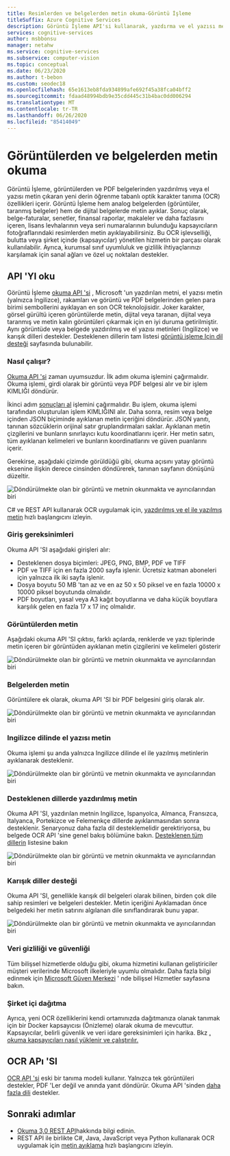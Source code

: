 ```yaml
---
title: Resimlerden ve belgelerden metin okuma-Görüntü İşleme
titleSuffix: Azure Cognitive Services
description: Görüntü İşleme API'si kullanarak, yazdırma ve el yazısı metinler için, optik karakter tanıma (OCR) ve metin ile ilgili kavramlarla ilgili kavramlar.
services: cognitive-services
author: msbbonsu
manager: netahw
ms.service: cognitive-services
ms.subservice: computer-vision
ms.topic: conceptual
ms.date: 06/23/2020
ms.author: t-bebon
ms.custom: seodec18
ms.openlocfilehash: 65e1613eb8fda934899afe692f45a38fca04bff2
ms.sourcegitcommit: fdaad48994bdb9e35cdd445c31b4bac0dd006294
ms.translationtype: MT
ms.contentlocale: tr-TR
ms.lasthandoff: 06/26/2020
ms.locfileid: "85414049"
---
```

# <a name="read-text-from-images-and-documents"></a>Görüntülerden ve belgelerden metin okuma

Görüntü İşleme, görüntülerden ve PDF belgelerinden yazdırılmış veya el yazısı metin çıkaran yeni derin öğrenme tabanlı optik karakter tanıma (OCR) özellikleri içerir. Görüntü İşleme hem analog belgelerden (görüntüler, taranmış belgeler) hem de dijital belgelerde metin ayıklar. Sonuç olarak, belge-faturalar, senetler, finansal raporlar, makaleler ve daha fazlasını içeren, lisans levhalarının veya seri numaralarının bulunduğu kapsayıcıların fotoğraflarındaki resimlerden metin ayıklayabilirsiniz. Bu OCR işlevselliği, bulutta veya şirket içinde (kapsayıcılar) yönetilen hizmetin bir parçası olarak kullanılabilir. Ayrıca, kurumsal sınıf uyumluluk ve gizlilik ihtiyaçlarınızı karşılamak için sanal ağları ve özel uç noktaları destekler.

## <a name="read-api"></a>API 'YI oku 

Görüntü İşleme [okuma API 'si](https://westcentralus.dev.cognitive.microsoft.com/docs/services/computer-vision-v3-ga/operations/5d986960601faab4bf452005) , Microsoft 'un yazdırılan metni, el yazısı metin (yalnızca İngilizce), rakamları ve görüntü ve PDF belgelerinden gelen para birimi sembollerini ayıklayan en son OCR teknolojisidir. Joker karakter, görsel gürültü içeren görüntülerde metin, dijital veya taranan, dijital veya taranmış ve metin kalın görüntüleri çıkarmak için en iyi duruma getirilmiştir. Aynı görüntüde veya belgede yazdırılmış ve el yazısı metinleri (Ingilizce) ve karışık dilleri destekler. Desteklenen dillerin tam listesi [görüntü işleme Için dil desteği](https://docs.microsoft.com/azure/cognitive-services/computer-vision/language-support#text-recognition) sayfasında bulunabilir.


### <a name="how-it-works"></a>Nasıl çalışır?

[Okuma API 'si](https://westcentralus.dev.cognitive.microsoft.com/docs/services/computer-vision-v3-ga/operations/5d986960601faab4bf452005) zaman uyumsuzdur. İlk adım okuma işlemini çağırmalıdır. Okuma işlemi, girdi olarak bir görüntü veya PDF belgesi alır ve bir işlem KIMLIĞI döndürür. 

İkinci adım [sonuçları al](https://westcentralus.dev.cognitive.microsoft.com/docs/services/computer-vision-v3-ga/operations/5d9869604be85dee480c8750) işlemini çağırmalıdır. Bu işlem, okuma işlemi tarafından oluşturulan işlem KIMLIĞINI alır. Daha sonra, resim veya belge içinden JSON biçiminde ayıklanan metin içeriğini döndürür. JSON yanıtı, tanınan sözcüklerin orijinal satır gruplandırmaları saklar. Ayıklanan metin çizgilerini ve bunların sınırlayıcı kutu koordinatlarını içerir. Her metin satırı, tüm ayıklanan kelimeleri ve bunların koordinatlarını ve güven puanlarını içerir.

Gerekirse, aşağıdaki çizimde görüldüğü gibi, okuma açısını yatay görüntü eksenine ilişkin derece cinsinden döndürerek, tanınan sayfanın dönüşünü düzeltir.

![Döndürülmekte olan bir görüntü ve metnin okunmakta ve ayırıcılarından biri](./Images/vision-overview-ocr-read.png)

C# ve REST API kullanarak OCR uygulamak için, [yazdırılmış ve el ile yazılmış metin](./QuickStarts/CSharp-hand-text.md) hızlı başlangıcını izleyin.

### <a name="input-requirements"></a>Giriş gereksinimleri

Okuma API 'SI aşağıdaki girişleri alır:
* Desteklenen dosya biçimleri: JPEG, PNG, BMP, PDF ve TIFF
* PDF ve TIFF için en fazla 2000 sayfa işlenir. Ücretsiz katman aboneleri için yalnızca ilk iki sayfa işlenir.
* Dosya boyutu 50 MB 'tan az ve en az 50 x 50 piksel ve en fazla 10000 x 10000 piksel boyutunda olmalıdır.
* PDF boyutları, yasal veya A3 kağıt boyutlarına ve daha küçük boyutlara karşılık gelen en fazla 17 x 17 inç olmalıdır.


### <a name="text-from-images"></a>Görüntülerden metin

Aşağıdaki okuma API 'SI çıktısı, farklı açılarda, renklerde ve yazı tiplerinde metin içeren bir görüntüden ayıklanan metin çizgilerini ve kelimeleri gösterir

![Döndürülmekte olan bir görüntü ve metnin okunmakta ve ayırıcılarından biri](./Images/text-from-images-example.png)

### <a name="text-from-documents"></a>Belgelerden metin

Görüntülere ek olarak, okuma API 'SI bir PDF belgesini giriş olarak alır.

![Döndürülmekte olan bir görüntü ve metnin okunmakta ve ayırıcılarından biri](./Images/text-from-documents-example.png)


### <a name="handwritten-text-in-english"></a>Ingilizce dilinde el yazısı metin

Okuma işlemi şu anda yalnızca Ingilizce dilinde el ile yazılmış metinlerin ayıklanarak desteklenir.

![Döndürülmekte olan bir görüntü ve metnin okunmakta ve ayırıcılarından biri](./Images/handwritten-example.png)

### <a name="printed-text-in-supported-languages"></a>Desteklenen dillerde yazdırılmış metin

Okuma API 'SI, yazdırılan metnin Ingilizce, Ispanyolca, Almanca, Fransızca, Italyanca, Portekizce ve Felemenkçe dillerde ayıklanmasından sonra desteklenir. Senaryonuz daha fazla dil desteklemelidir gerektiriyorsa, bu belgede OCR API 'sine genel bakış bölümüne bakın. [Desteklenen tüm dillerin](https://docs.microsoft.com/azure/cognitive-services/computer-vision/language-support#text-recognition) listesine bakın

![Döndürülmekte olan bir görüntü ve metnin okunmakta ve ayırıcılarından biri](./Images/supported-languages-example.png)

### <a name="mixed-languages-support"></a>Karışık diller desteği

Okuma API 'SI, genellikle karışık dil belgeleri olarak bilinen, birden çok dile sahip resimleri ve belgeleri destekler. Metin içeriğini Ayıklamadan önce belgedeki her metin satırını algılanan dile sınıflandırarak bunu yapar.

![Döndürülmekte olan bir görüntü ve metnin okunmakta ve ayırıcılarından biri](./Images/mixed-language-example.png)

### <a name="data-privacy-and-security"></a>Veri gizliliği ve güvenliği

Tüm bilişsel hizmetlerde olduğu gibi, okuma hizmetini kullanan geliştiriciler müşteri verilerinde Microsoft ilkeleriyle uyumlu olmalıdır. Daha fazla bilgi edinmek için [Microsoft Güven Merkezi](https://www.microsoft.com/en-us/trust-center/product-overview) ' nde bilişsel Hizmetler sayfasına bakın.

### <a name="deploy-on-premises"></a>Şirket içi dağıtma

Ayrıca, yeni OCR özelliklerini kendi ortamınızda dağıtmanıza olanak tanımak için bir Docker kapsayıcısı (Önizleme) olarak okuma de mevcuttur. Kapsayıcılar, belirli güvenlik ve veri idare gereksinimleri için harika. Bkz [. okuma kapsayıcıları nasıl yüklenir ve çalıştırılır.](https://docs.microsoft.com/azure/cognitive-services/computer-vision/computer-vision-how-to-install-containers)


## <a name="ocr-api"></a>OCR APı 'SI

[OCR API 'si](https://westus.dev.cognitive.microsoft.com/docs/services/5adf991815e1060e6355ad44/operations/56f91f2e778daf14a499e1fc) eski bir tanıma modeli kullanır. Yalnızca tek görüntüleri destekler, PDF 'Ler değil ve anında yanıt döndürür. Okuma API 'sinden [daha fazla dili](https://docs.microsoft.com/azure/cognitive-services/computer-vision/language-support#text-recognition) destekler.

## <a name="next-steps"></a>Sonraki adımlar

- [Okuma 3,0 REST API](https://westcentralus.dev.cognitive.microsoft.com/docs/services/computer-vision-v3-ga/operations/5d986960601faab4bf452005)hakkında bilgi edinin.
- REST API ile birlikte C#, Java, JavaScript veya Python kullanarak OCR uygulamak için [metin ayıklama](./QuickStarts/CSharp-hand-text.md) hızlı başlangıcını izleyin.
